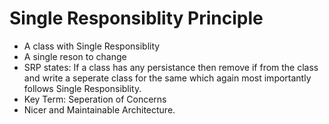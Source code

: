 # Single Responsiblity Principle

-  A class with Single Responsiblity
-  A single reson to change
-  SRP states: If a class has any persistance then remove if from the class and write a seperate class for the same which again most importantly follows Single Responsiblity.
-  Key Term: Seperation of Concerns
-  Nicer and Maintainable Architecture.
